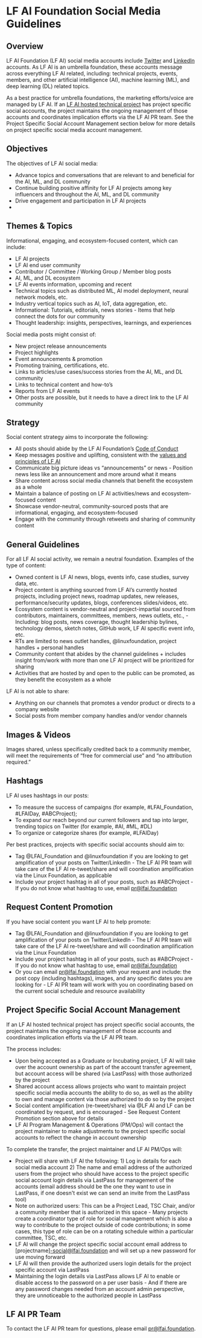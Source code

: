 # LF AI Foundation Social Media Guidelines
## Overview
LF AI Foundation (LF AI) social media accounts include [Twitter](https://twitter.com/LFAI_Foundation) and [LinkedIn](https://www.linkedin.com/company/lfai/) accounts. As LF AI is an umbrella foundation, these accounts message across everything LF AI related, including: technical projects, events, members, and other artificial intelligence (AI), machine learning (ML), and deep learning (DL) related topics. 

As a best practice for umbrella foundations, the marketing efforts/voice are managed by LF AI. If an [LF AI hosted technical project](https://lfai.foundation/projects/) has project specific social accounts, the project maintains the ongoing management of those accounts and coordinates implication efforts via the LF AI PR team. See the Project Specific Social Account Management section below for more details on project specific social media account management. 

## Objectives
The objectives of LF AI social media:
* Advance topics and conversations that are relevant to and beneficial for the AI, ML, and DL community
* Continue building positive affinity for LF AI projects among key influencers and throughout the AI, ML, and DL community
* Drive engagement and participation in LF AI projects
* 
## Themes & Topics
Informational, engaging, and ecosystem-focused content, which can include:

* LF AI projects
* LF AI end user community
* Contributor / Committee / Working Group / Member blog posts
* AI, ML, and DL ecosystem
* LF AI events information, upcoming and recent
* Technical topics such as distributed ML, AI model deployment, neural network models, etc. 
* Industry vertical topics such as AI, IoT, data aggregation, etc.
* Informational: Tutorials, editorials, news stories - Items that help connect the dots for our community
* Thought leadership: insights, perspectives, learnings, and experiences

Social media posts might consist of:

* New project release announcements
* Project highlights
* Event announcements & promotion
* Promoting training, certifications, etc. 
* Links to articles/use cases/success stories from the AI, ML, and DL community
* Links to technical content and how-to’s
* Reports from LF AI events
* Other posts are possible, but it needs to have a direct link to the LF AI community

## Strategy
Social content strategy aims to incorporate the following:

* All posts should abide by the LF AI Foundation’s [Code of Conduct](https://lfprojects.org/policies/)
* Keep messages positive and uplifting, consistent with the [values and principles of LF AI](https://lfai.foundation/about/charter/)
* Communicate big picture ideas vs “announcements” or news - Position news less like an announcement and more around what it means
* Share content across social media channels that benefit the ecosystem as a whole
* Maintain a balance of posting on LF AI activities/news and ecosystem-focused content
* Showcase vendor-neutral, community-sourced posts that are informational, engaging, and ecosystem-focused
* Engage with the community through retweets and sharing of community content

## General Guidelines
For all LF AI social activity, we remain a neutral foundation. Examples of the type of content:

* Owned content is LF AI news, blogs, events info, case studies, survey data, etc.
* Project content is anything sourced from LF AI’s currently hosted projects, including project news, roadmap updates, new releases, performance/security updates, blogs, conferences slides/videos, etc.
* Ecosystem content is vendor-neutral and project-impartial sourced from contributors, maintainers, committees, members, news outlets, etc., - Including: blog posts, news coverage, thought leadership bylines, technology demos, sketch notes, GitHub work, LF AI specific event info, etc. 
* RTs are limited to news outlet handles, @linuxfoundation, project handles + personal handles
* Community content that abides by the channel guidelines + includes insight from/work with more than one LF AI project will be prioritized for sharing
* Activities that are hosted by and open to the public can be promoted, as they benefit the ecosystem as a whole

LF AI is not able to share: 

* Anything on our channels that promotes a vendor product or directs to a company website
* Social posts from member company handles and/or vendor channels

## Images & Videos
Images shared, unless specifically credited back to a community member, will meet the requirements of “free for commercial use” and “no attribution required.”

## Hashtags
LF AI uses hashtags in our posts:

* To measure the success of campaigns (for example, #LFAI_Foundation, #LFAIDay, #ABCProject);
* To expand our reach beyond our current followers and tap into larger, trending topics on Twitter (for example, #AI, #ML, #DL)
* To organize or categorize shares (for example, #LFAIDay)

Per best practices, projects with specific social accounts should aim to:

* Tag @LFAI_Foundation and @linuxfoundation if you are looking to get amplification of your posts on Twitter/LinkedIn - The LF AI PR team will take care of the LF AI re-tweet/share and will coordination amplification via the Linux Foundation, as applicable
* Include your project hashtag in all of your posts, such as #ABCProject - If you do not know what hashtag to use, email pr@lfai.foundation

## Request Content Promotion
If you have social content you want LF AI to help promote:

* Tag @LFAI_Foundation and @linuxfoundation if you are looking to get amplification of your posts on Twitter/LinkedIn - The LF AI PR team will take care of the LF AI re-tweet/share and will coordination amplification via the Linux Foundation 
* Include your project hashtag in all of your posts, such as #ABCProject - If you do not know what hashtag to use, email pr@lfai.foundation
* Or you can email pr@lfai.foundation with your request and include: the post copy (including hashtags), images, and any specific dates you are looking for - LF AI PR team will work with you on coordinating based on the current social schedule and resource availability


## Project Specific Social Account Management 
If an LF AI hosted technical project has project specific social accounts, the project maintains the ongoing management of those accounts and coordinates implication efforts via the LF AI PR team. 

The process includes: 

* Upon being accepted as a Graduate or Incubating project, LF AI will take over the account ownership as part of the account transfer agreement, but account access will be shared (via LastPass) with those authorized by the project 
* Shared account access allows projects who want to maintain project specific social media accounts the ability to do so, as well as the ability to own and manage content via those authorized to do so by the project
* Social content amplification (re-tweet/share) via @LF AI and LF can be coordinated by request, and is encouraged - See Request Content Promotion section above for details 
* LF AI Program Management & Operations (PM/Ops) will contact the project maintainer to make adjustments to the project specific social accounts to reflect the change in account ownership

To complete the transfer, the project maintainer and LF AI PM/Ops will:

* Project will share with LF AI the following: 1) Log in details for each social media account 2) The name and email address of the authorized users from the project who should have access to the project specific social account login details via LastPass for management of the accounts (email address should be the one they want to use in LastPass, if one doesn't exist we can send an invite from the LastPass tool)
* Note on authorized users: This can be a Project Lead, TSC Chair, and/or a community member that is authorized in this space - Many projects create a coordinator type of role for social management which is also a way to contribute to the project outside of code contributions; in some cases, this type of role can be on a rotating schedule within a particular committee, TSC, etc.
* LF AI will change the project specific social account email address to [projectname]-social@lfai.foundation and will set up a new password for use moving forward
* LF AI will then provide the authorized users login details for the project specific account via LastPass 
* Maintaining the login details via LastPass allows LF AI to enable or disable access to the password on a per user basis - And if there are any password changes needed from an account admin perspective, they are unnoticeable to the authorized people in LastPass

## LF AI PR Team
To contact the LF AI PR team for questions, please email pr@lfai.foundation. 